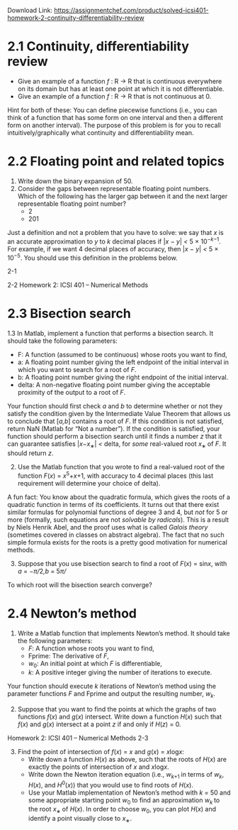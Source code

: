 Download Link: https://assignmentchef.com/product/solved-icsi401-homework-2-continuity-differentiability-review
<br>
<h1>2.1        Continuity, differentiability review</h1>

<ul>

 <li>Give an example of a function <em>f </em>: R → R that is continuous everywhere on its domain but has at least one point at which it is not differentiable.</li>

 <li>Give an example of a function <em>f </em>: R → R that is not continuous at 0.</li>

</ul>

Hint for both of these: You can define piecewise functions (i.e., you can think of a function that has some form on one interval and then a different form on another interval). The purpose of this problem is for you to recall intuitively/graphically what continuity and differentiability mean.

<h1>2.2         Floating point and related topics</h1>

<ol>

 <li>Write down the binary expansion of 50<em>.</em></li>

 <li>Consider the gaps between representable floating point numbers. Which of the following has the larger gap between it and the next larger representable floating point number?

  <ul>

   <li>2</li>

   <li>201</li>

  </ul></li>

</ol>

Just a definition and not a problem that you have to solve: we say that <em>x </em>is an accurate approximation to <em>y </em>to <em>k </em>decimal places if |<em>x </em>− <em>y</em>| <em>&lt; </em>5 × 10<sup>−<em>k</em>−1</sup>. For example, if we want 4 decimal places of accuracy, then |<em>x </em>− <em>y</em>| <em>&lt; </em>5 × 10<sup>−5</sup>. You should use this definition in the problems below.

2-1

2-2                                                   Homework 2: ICSI 401 – Numerical Methods

<h1>2.3       Bisection search</h1>

1.3 In Matlab, implement a function that performs a bisection search. It should take the following parameters:

<ul>

 <li>F: A function (assumed to be continuous) whose roots you want to find,</li>

 <li>a: A floating point number giving the left endpoint of the initial interval in which you want to search for a root of <em>F</em>.</li>

 <li>b: A floating point number giving the right endpoint of the initial interval.</li>

 <li>delta: A non-negative floating point number giving the acceptable proximity of the output to a root of <em>F</em>.</li>

</ul>

Your function should first check <em>a </em>and <em>b </em>to determine whether or not they satisfy the condition given by the Intermediate Value Theorem that allows us to conclude that [<em>a,b</em>] contains a root of <em>F</em>. If this condition is not satisfied, return NaN (Matlab for “Not a number”). If the condition is satisfied, your function should perform a bisection search until it finds a number <em>z </em>that it can guarantee satisfies |<em>x</em>−<em>x</em><sub>∗</sub>| <em>&lt; </em>delta, for <em>some </em>real-valued root <em>x</em><sub>∗ </sub>of <em>F</em>. It should return <em>z</em>.

<ol start="2">

 <li>Use the Matlab function that you wrote to find a real-valued root of the function <em>F</em>(<em>x</em>) = <em>x</em><sup>5</sup>+<em>x</em>+1, with accuracy to 4 decimal places (this last requirement will determine your choice of delta).</li>

</ol>

A fun fact: You know about the quadratic formula, which gives the roots of a quadratic function in terms of its coefficients. It turns out that there exist similar formulas for polynomial functions of degree 3 and 4, but <em>not </em>for 5 or more (formally, such equations are not <em>solvable by radicals</em>). This is a result by Niels Henrik Abel, and the proof uses what is called <em>Galois theory </em>(sometimes covered in classes on abstract algebra). The fact that no such simple formula exists for the roots is a pretty good motivation for numerical methods.

<ol start="3">

 <li>Suppose that you use bisection search to find a root of <em>F</em>(<em>x</em>) = sin<em>x</em>, with <em>a </em>= −<em>π/</em>2<em>,b </em>= 5<em>π/</em></li>

</ol>

To which root will the bisection search converge?

<h1>2.4        Newton’s method</h1>

<ol>

 <li>Write a Matlab function that implements Newton’s method. It should take the following parameters:

  <ul>

   <li><em>F</em>: A function whose roots you want to find,</li>

   <li>Fprime: The derivative of <em>F</em>,</li>

   <li><em>w</em><sub>0</sub>: An initial point at which <em>F </em>is differentiable,</li>

   <li><em>k</em>: A positive integer giving the number of iterations to execute.</li>

  </ul></li>

</ol>

Your function should execute <em>k </em>iterations of Newton’s method using the parameter functions <em>F </em>and Fprime and output the resulting number, <em>w<sub>k</sub></em>.

<ol start="2">

 <li>Suppose that you want to find the points at which the graphs of two functions <em>f</em>(<em>x</em>) and <em>g</em>(<em>x</em>) intersect. Write down a function <em>H</em>(<em>x</em>) such that <em>f</em>(<em>x</em>) and <em>g</em>(<em>x</em>) intersect at a point <em>z </em>if and only if <em>H</em>(<em>z</em>) = 0.</li>

</ol>

Homework 2: ICSI 401 – Numerical Methods                                                   2-3

<ol start="3">

 <li>Find the point of intersection of <em>f</em>(<em>x</em>) = <em>x </em>and <em>g</em>(<em>x</em>) = <em>x</em>log<em>x</em>:

  <ul>

   <li>Write down a function <em>H</em>(<em>x</em>) as above, such that the roots of <em>H</em>(<em>x</em>) are exactly the points of intersection of <em>x </em>and <em>x</em>log<em>x</em>.</li>

   <li>Write down the Newton iteration equation (i.e., <em>w<sub>k</sub></em><sub>+1 </sub>in terms of <em>w<sub>k</sub></em>, <em>H</em>(<em>x</em>), and <em>H</em><sup>0</sup>(<em>x</em>)) that you would use to find roots of <em>H</em>(<em>x</em>).</li>

   <li>Use your Matlab implementation of Newton’s method with <em>k </em>= 50 and some appropriate starting point <em>w</em><sub>0 </sub>to find an approximation <em>w<sub>k </sub></em>to the root <em>x</em><sub>∗ </sub>of <em>H</em>(<em>x</em>). In order to choose <em>w</em><sub>0</sub>, you can plot <em>H</em>(<em>x</em>) and identify a point visually close to <em>x</em><sub>∗</sub>.</li>

  </ul></li>

</ol>
